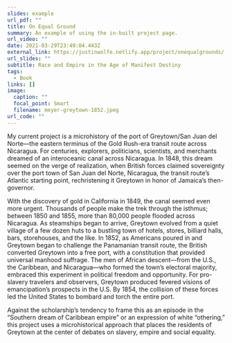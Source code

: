 ```yaml
---
slides: example
url_pdf: ""
title: On Equal Ground
summary: An example of using the in-built project page.
url_video: ""
date: 2021-03-29T23:49:04.443Z
external_link: https://justinwolfe.netlify.app/project/onequalgrounds/
url_slides: ""
subtitle: Race and Empire in the Age of Manifest Destiny
tags:
  - Book
links: []
image:
  caption: ""
  focal_point: Smart
  filename: meyer-greytown-1852.jpeg
url_code: ""
---
```

My current project is a microhistory of the port of Greytown/San Juan del Norte—the eastern terminus of the Gold Rush-era transit route across Nicaragua. For centuries, explorers, politicians, scientists, and merchants dreamed of an interoceanic canal across Nicaragua. In 1848, this dream seemed on the verge of realization, when British forces claimed sovereignty over the port town of San Juan del Norte, Nicaragua, the transit route’s Atlantic starting point, rechristening it Greytown in honor of Jamaica’s then-governor.

With the discovery of gold in California in 1849, the canal seemed even more urgent. Thousands of people make the trek through the isthmus; between 1850 and 1855, more than 80,000 people flooded across Nicaragua. As steamships began to arrive, Greytown evolved from a quiet village of a few dozen huts to a bustling town of hotels, stores, billiard halls, bars, storehouses, and the like. In 1852, as Americans poured in and Greytown began to challenge the Panamanian transit route, the British converted Greytown into a free port, with a constitution that provided universal manhood suffrage. The men of African descent—from the U.S., the Caribbean, and Nicaragua—who formed the town’s electoral majority, embraced this experiment in political freedom and opportunity. For pro-slavery travelers and observers, Greytown produced fevered visions of emancipation’s prospects in the U.S. By 1854, the collision of these forces led the United States to bombard and torch the entire port. 

Against the scholarship’s tendency to frame this as an episode in the “Southern dream of Caribbean empire” or an expression of white “othering,” this project uses a microhistorical approach that places the residents of Greytown at the center of debates on slavery, empire and social equality.